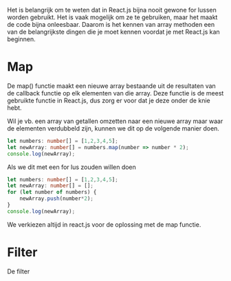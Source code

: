 Het is belangrijk om te weten dat in React.js bijna nooit gewone for lussen worden gebruikt. Het is vaak mogelijk om ze te gebruiken, maar het maakt de code bijna onleesbaar. Daarom is het kennen van array methoden een van de belangrijkste dingen die je moet kennen voordat je met React.js kan beginnen.

# Map
De map() functie maakt een nieuwe array bestaande uit de resultaten van de callback functie op elk elementen van die array. Deze functie is de meest gebruikte functie in React.js, dus zorg er voor dat je deze onder de knie hebt.

Wil je vb. een array van getallen omzetten naar een nieuwe array maar waar de elementen verdubbeld zijn, kunnen we dit op de volgende manier doen.
```ts
let numbers: number[] = [1,2,3,4,5];
let newArray: number[] = numbers.map(number => number * 2);
console.log(newArray);
```

Als we dit met een for lus zouden willen doen
```ts
let numbers: number[] = [1,2,3,4,5];
let newArray: number[] = [];
for (let number of numbers) {
	newArray.push(number*2);
}
console.log(newArray);
```
We verkiezen altijd in react.js voor de oplossing met de map functie.

# Filter
De filter
